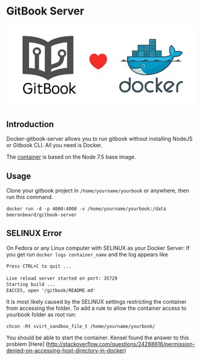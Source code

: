 # GitBook Server

![](gitbook_and_docker.png)

## Introduction

Docker-gitbook-server allows you to run gitbook without installing NodeJS or Gitbook CLI. All you need is Docker.

The [container](https://hub.docker.com/r/beeronbeard/docker-gitbook-server/) is based on the Node 7.5 base image.

## Usage

Clone your gitbook project in `/home/yourname/yourbook` or anywhere, then run this command.

```
docker run -d -p 4000:4000 -v /home/yourname/yourbook:/data beeronbeard/gitbook-server
```

## SELINUX Error

On Fedora or any Linux computer with SELINUX as your Docker Server: 
If you get run `docker logs container_name` and the log appears like 
```
Press CTRL+C to quit ...

Live reload server started on port: 35729
Starting build ...
EACCES, open '/gitbook/README.md'
```

It is most likely caused by the SELINUX settings restricting the container from accessing the folder. To add a rule to allow the container access to yourbook folder as root run:
 
```
chcon -Rt svirt_sandbox_file_t /home/yourname/yourbook/
```

You should be able to start the container.
Kensel found the answer to this problem [Here] (http://stackoverflow.com/questions/24288616/permission-denied-on-accessing-host-directory-in-docker)
